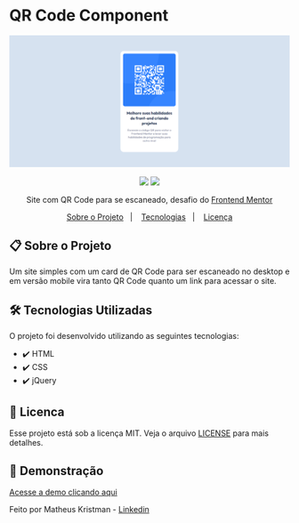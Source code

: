 # QR Code Component


<p align="center">
   <img src="https://github.com/MatheusKristman/QR-Code-Component/blob/main/QR-Code-Print1.png" alt="FyloLandingPage"/>
</p>

<p align="center">	
    <a href = "mailto:kristman058@gmail.com"><img src="https://img.shields.io/badge/-Gmail-%23333?style=for-the-badge&logo=gmail&logoColor=white" target="_blank"></a>
  <a href="https://www.linkedin.com/in/matheus-kristman-07a947171/" target="_blank"><img src="https://img.shields.io/badge/LinkedIn-0077B5?style=for-the-badge&logo=linkedin&logoColor=whitesssssss" target="_blank"></a>
  </a>
<div align="center">
   Site com QR Code para se escaneado, desafio do <a href="https://www.frontendmentor.io/home">Frontend Mentor</a>
</div>

<p align="center">
  <a href="#clipboard-sobre-o-projeto">Sobre o Projeto</a>&nbsp;&nbsp;&nbsp;|&nbsp;&nbsp;&nbsp;
  <a href="#hammer_and_wrench-tecnologias-utilizadas">Tecnologias</a>&nbsp;&nbsp;&nbsp;|&nbsp;&nbsp;&nbsp;
  <a href="#closed_book-licenca">Licença</a>
</p>

## :clipboard: Sobre o Projeto

<p align="justify">
Um site simples com um card de QR Code para ser escaneado no desktop e em versão mobile vira tanto QR Code quanto um link para acessar o site.
</p>

## :hammer_and_wrench: Tecnologias Utilizadas

O projeto foi desenvolvido utilizando as seguintes tecnologias:

* :heavy_check_mark: HTML
* :heavy_check_mark: CSS
* :heavy_check_mark: jQuery

## :closed_book: Licenca

Esse projeto está sob a licença MIT. Veja o arquivo [LICENSE](https://github.com/MatheusKristman/Fylo-Landing-Page/blob/main/LICENSE) para mais detalhes.

## 		:camera_flash: **Demonstração**
  
<a href="https://matheuskristman.github.io/QR-Code-Component/">Acesse a demo clicando aqui</a>
  
Feito por Matheus Kristman -  <a href="https://www.linkedin.com/in/matheus-kristman-07a947171/">Linkedin</a>
